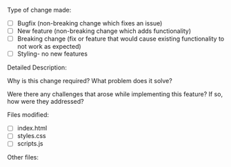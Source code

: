 Type of change made:

- [ ] Bugfix (non-breaking change which fixes an issue)
- [ ] New feature (non-breaking change which adds functionality)
- [ ] Breaking change (fix or feature that would cause existing functionality to not work as expected)
- [ ] Styling- no new features

Detailed Description:


Why is this change required? What problem does it solve?


Were there any challenges that arose while implementing this feature? If so, how were they addressed?


Files modified:
- [ ] index.html
- [ ] styles.css
- [ ] scripts.js

Other files:
